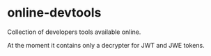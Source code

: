 # online-devtools

Collection of developers tools available online.

At the moment it contains only a decrypter for JWT and JWE tokens.
